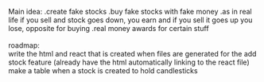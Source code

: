 Main idea: .create fake stocks .buy fake stocks with fake money .as in real life if you sell and stock goes down, you earn and if you sell it goes up you lose, opposite for buying .real money awards for certain stuff <br>
<br>
roadmap: <br>
write the html and react that is created when files are generated for the add stock feature (already have the html automatically linking to the react file)
<br> make a table when a stock is created to hold candlesticks